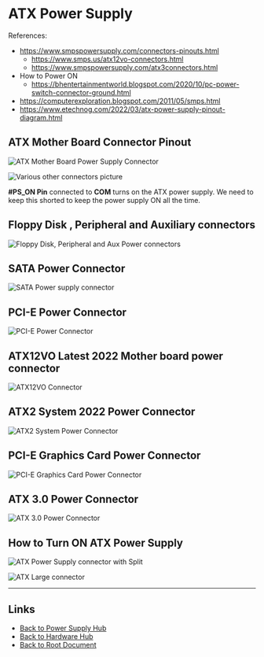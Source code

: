 # ATX Power Supply

References:

- <https://www.smpspowersupply.com/connectors-pinouts.html>
    - <https://www.smps.us/atx12vo-connectors.html>
    - <https://www.smpspowersupply.com/atx3connectors.html>
- How to Power ON
    - <https://bhentertainmentworld.blogspot.com/2020/10/pc-power-switch-connector-ground.html>
- <https://computerexploration.blogspot.com/2011/05/smps.html>
- <https://www.etechnog.com/2022/03/atx-power-supply-pinout-diagram.html>

## ATX Mother Board Connector Pinout

![ATX Mother Board Power Supply Connector](./atx-power-supply/sZykAL.png)

![Various other connectors picture](./atx-power-supply/lNGoYA.png)

**#PS_ON Pin** connected to **COM** turns on the ATX power supply.
We need to keep this shorted to keep the power supply ON all the time.

## Floppy Disk , Peripheral and Auxiliary connectors

![Floppy Disk, Peripheral and Aux Power connectors](./atx-power-supply/KiJuSN.png)

## SATA Power Connector

![SATA Power supply connector](./atx-power-supply/dhSUfp.png)

## PCI-E Power Connector

![PCI-E Power Connector](./atx-power-supply/akGxeO.png)

## ATX12VO Latest 2022 Mother board power connector

![ATX12VO Connector](./atx-power-supply/hrVfxZ.png)

## ATX2 System 2022 Power Connector

![ATX2 System Power Connector](./atx-power-supply/hZbWeG.png)

## PCI-E Graphics Card Power Connector

![PCI-E Graphics Card Power Connector](./atx-power-supply/rlUnzc.png)

## ATX 3.0 Power Connector

![ATX 3.0 Power Connector](./atx-power-supply/gAFDiS.png)

## How to Turn ON ATX Power Supply

![ATX Power Supply connector with Split](./atx-power-supply/BGuRCJ.png)

![ATX Large connector](./atx-power-supply/QKdlnc.png)


----
<!-- Footer Begins Here -->
## Links

- [Back to Power Supply Hub](./README.md)
- [Back to Hardware Hub](../README.md)
- [Back to Root Document](../../README.md)
